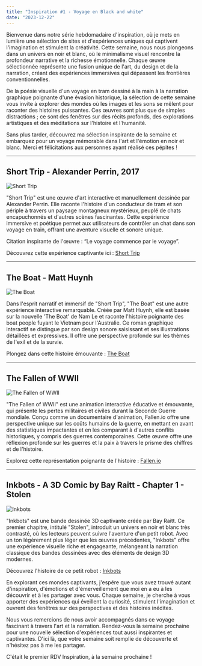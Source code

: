 ```yaml
---
title: "Inspiration #1 - Voyage en Black and white"
date: "2023-12-22"
---
```


Bienvenue dans notre série hebdomadaire d'inspiration, où je mets en lumière une sélection de sites et d'expériences uniques qui captivent l'imagination et stimulent la créativité. Cette semaine, nous nous plongeons dans un univers en noir et blanc, où le minimalisme visuel rencontre la profondeur narrative et la richesse émotionnelle. Chaque œuvre sélectionnée représente une fusion unique de l'art, du design et de la narration, créant des expériences immersives qui dépassent les frontières conventionnelles.

De la poésie visuelle d'un voyage en tram dessiné à la main à la narration graphique poignante d'une évasion historique, la sélection de cette semaine vous invite à explorer des mondes où les images et les sons se mêlent pour raconter des histoires puissantes. Ces œuvres sont plus que de simples distractions ; ce sont des fenêtres sur des récits profonds, des explorations artistiques et des méditations sur l'histoire et l'humanité.

Sans plus tarder, découvrez ma sélection inspirante de la semaine et embarquez pour un voyage mémorable dans l'art et l'émotion en noir et blanc. Merci et félicitations aux personnes ayant réalisé ces pépites !

---

## Short Trip - Alexander Perrin, 2017

![Short Trip](https://storage.googleapis.com/waterspieler/blog/short-trip.png "Short Trip")

"Short Trip" est une œuvre d'art interactive et manuellement dessinée par Alexander Perrin. Elle raconte l'histoire d'un conducteur de tram et son périple à travers un paysage montagneux mystérieux, peuplé de chats encapuchonnés et d'autres scènes fascinantes. Cette expérience immersive et poétique permet aux utilisateurs de contrôler un chat dans son voyage en train, offrant une aventure visuelle et sonore unique.

Citation inspirante de l'œuvre : “Le voyage commence par le voyage”.

Découvrez cette expérience captivante ici : [Short Trip](https://alexanderperrin.com.au/paper/shorttrip/)

---

## The Boat - Matt Huynh

![The Boat](https://storage.googleapis.com/waterspieler/blog/the-boat.png "The Boat")

Dans l'esprit narratif et immersif de "Short Trip", "The Boat" est une autre expérience interactive remarquable. Créée par Matt Huynh, elle est basée sur la nouvelle 'The Boat' de Nam Le et raconte l'histoire poignante des boat people fuyant le Vietnam pour l'Australie. Ce roman graphique interactif se distingue par son design sonore saisissant et ses illustrations détaillées et expressives. Il offre une perspective profonde sur les thèmes de l'exil et de la survie.

Plongez dans cette histoire émouvante : [The Boat](https://www.sbs.com.au/theboat/)

---

## The Fallen of WWII

![The Fallen of WWII](https://storage.googleapis.com/waterspieler/blog/wwii.png "The Fallen of WWII")

"The Fallen of WWII" est une animation interactive éducative et émouvante, qui présente les pertes militaires et civiles durant la Seconde Guerre mondiale. Conçu comme un documentaire d'animation, Fallen.io offre une perspective unique sur les coûts humains de la guerre, en mettant en avant des statistiques impactantes et en les comparant à d'autres conflits historiques, y compris des guerres contemporaines. Cette œuvre offre une réflexion profonde sur les guerres et la paix à travers le prisme des chiffres et de l'histoire.

Explorez cette représentation poignante de l'histoire : [Fallen.io](http://fr.fallen.io/ww2/)

---

## Inkbots - A 3D Comic by Bay Raitt - Chapter 1 - Stolen

![Inkbots](https://storage.googleapis.com/waterspieler/blog/robot.png "Inkbots")

"Inkbots" est une bande dessinée 3D captivante créée par Bay Raitt. Ce premier chapitre, intitulé "Stolen", introduit un univers en noir et blanc très contrasté, où les lecteurs peuvent suivre l'aventure d'un petit robot. Avec un ton légèrement plus léger que les œuvres précédentes, "Inkbots" offre une expérience visuelle riche et engageante, mélangeant la narration classique des bandes dessinées avec des éléments de design 3D modernes.

Découvrez l'histoire de ce petit robot : [Inkbots](https://3dcomic.shop/inkbots/s01e01/)

En explorant ces mondes captivants, j'espére que vous avez trouvé autant d'inspiration, d'émotions et d'émerveillement que moi en a eu à les découvrir et à les partager avec vous. Chaque semaine, je cherche à vous apporter des expériences qui éveillent la curiosité, stimulent l'imagination et ouvrent des fenêtres sur des perspectives et des histoires inédites.

Nous vous remercions de nous avoir accompagnés dans ce voyage fascinant à travers l'art et la narration. Rendez-vous la semaine prochaine pour une nouvelle sélection d'expériences tout aussi inspirantes et captivantes. D'ici là, que votre semaine soit remplie de découverte et n'hésitez pas à me les partager.

C'était le premier RDV Inspiration, à la semaine prochaine !
